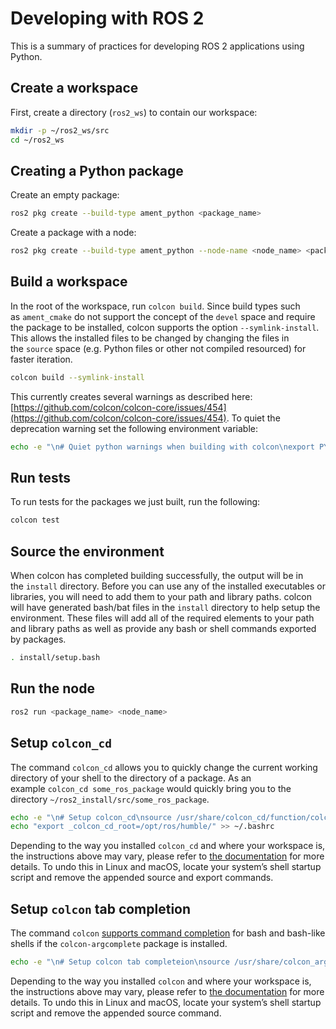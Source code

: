 # Developing with ROS 2

This is a summary of practices for developing ROS 2 applications using Python.

## Create a workspace

First, create a directory (`ros2_ws`) to contain our workspace:

```bash
mkdir -p ~/ros2_ws/src
cd ~/ros2_ws
```

## Creating a Python package

Create an empty package:

```bash
ros2 pkg create --build-type ament_python <package_name>
```

Create a package with a node:

```bash
ros2 pkg create --build-type ament_python --node-name <node_name> <package_name>
```

## Build a workspace

In the root of the workspace, run `colcon build`. Since build types such as `ament_cmake` do not support the concept of the `devel` space and require the package to be installed, colcon supports the option `--symlink-install`. This allows the installed files to be changed by changing the files in the `source` space (e.g. Python files or other not compiled resourced) for faster iteration.

```bash
colcon build --symlink-install
```

This currently creates several warnings as described here: [https://github.com/colcon/colcon-core/issues/454](https://github.com/colcon/colcon-core/issues/454). To quiet the deprecation warning set the following environment variable:

```bash
echo -e "\n# Quiet python warnings when building with colcon\nexport PYTHONWARNINGS=ignore:::setuptools.command.install,ignore:::setuptools.command.easy_install,ignore:::pkg_resources" >> ~/.bashrc
```

## Run tests

To run tests for the packages we just built, run the following:

```bash
colcon test
```

## Source the environment

When colcon has completed building successfully, the output will be in the `install` directory. Before you can use any of the installed executables or libraries, you will need to add them to your path and library paths. colcon will have generated bash/bat files in the `install` directory to help setup the environment. These files will add all of the required elements to your path and library paths as well as provide any bash or shell commands exported by packages.

```bash
. install/setup.bash
```

## Run the node

```bash
ros2 run <package_name> <node_name>
```

## Setup `colcon_cd`

The command `colcon_cd` allows you to quickly change the current working directory of your shell to the directory of a package. As an example `colcon_cd some_ros_package` would quickly bring you to the directory `~/ros2_install/src/some_ros_package`.

```bash
echo -e "\n# Setup colcon_cd\nsource /usr/share/colcon_cd/function/colcon_cd.sh" >> ~/.bashrc
echo "export _colcon_cd_root=/opt/ros/humble/" >> ~/.bashrc
```

Depending to the way you installed `colcon_cd` and where your workspace is, the instructions above may vary, please refer to [the documentation](https://colcon.readthedocs.io/en/released/user/installation.html#quick-directory-changes) for more details. To undo this in Linux and macOS, locate your system’s shell startup script and remove the appended source and export commands.

## Setup `colcon` tab completion

The command `colcon` [supports command completion](https://colcon.readthedocs.io/en/released/user/installation.html#enable-completion) for bash and bash-like shells if the `colcon-argcomplete` package is installed.

```bash
echo -e "\n# Setup colcon tab completeion\nsource /usr/share/colcon_argcomplete/hook/colcon-argcomplete.bash" >> ~/.bashrc
```

Depending to the way you installed `colcon` and where your workspace is, the instructions above may vary, please refer to [the documentation](https://colcon.readthedocs.io/en/released/user/installation.html) for more details. To undo this in Linux and macOS, locate your system’s shell startup script and remove the appended source command.

<!---

WORK IN PROGRESS

## Creating a launch file

TODO: Check commit for launch file

Create the launch file:

```bash
mkdir launch
touch launch/my_ros_system.launch.py
```

[https://github.com/Molcure/haive_os](https://github.com/Molcure/haive_os)
[https://github.com/Molcure/HAIVE4_ROS/tree/ros2](https://github.com/Molcure/HAIVE4_ROS/tree/ros2)
[https://docs.ros.org/en/humble/Tutorials/Intermediate/Launch/Creating-Launch-Files.html](https://docs.ros.org/en/humble/Tutorials/Intermediate/Launch/Creating-Launch-Files.html)
[https://docs.ros.org/en/humble/Tutorials/Intermediate/Launch/Launch-system.html](https://docs.ros.org/en/humble/Tutorials/Intermediate/Launch/Launch-system.html)
[https://docs.ros.org/en/humble/Tutorials/Intermediate/Rosdep.html](https://docs.ros.org/en/humble/Tutorials/Intermediate/Rosdep.html)
[https://github.com/Molcure/HAIVE4_ROS/tree/ros2/haive_ws/src/haive_system](https://github.com/Molcure/HAIVE4_ROS/tree/ros2/haive_ws/src/haive_system)

Inside our `setup.py` file:

**`import** **osfrom** **glob** **import** glob
**from** **setuptools** **import** setup

package_name = 'py_launch_example'

setup(
    *# Other parameters ...*data_files=[
        *# ... Other data files# Include all launch files.*(os.path.join('share', package_name), glob('launch/*launch.[pxy][yma]*'))
    ]
)`

[https://docs.ros.org/en/humble/How-To-Guides/Run-2-nodes-in-single-or-separate-docker-containers.html](https://docs.ros.org/en/humble/How-To-Guides/Run-2-nodes-in-single-or-separate-docker-containers.html)
[https://github.com/gramaziokohler/ros_docker/blob/master/ros-kinetic-moveit/Dockerfile](https://github.com/gramaziokohler/ros_docker/blob/master/ros-kinetic-moveit/Dockerfile)
[https://github.com/Molcure/HAIVE4_ROS/blob/master/Dockerfile](https://github.com/Molcure/HAIVE4_ROS/blob/master/Dockerfile)
[https://docsify.js.org/#/quickstart](https://docsify.js.org/#/quickstart)

CURRENT

[https://docs.ros.org/en/humble/Tutorials/Intermediate/Launch/Launch-system.html](https://docs.ros.org/en/humble/Tutorials/Intermediate/Launch/Launch-system.html)
[https://github.com/gramaziokohler/ros_docker/blob/master/ros-kinetic-moveit/Dockerfile](https://github.com/gramaziokohler/ros_docker/blob/master/ros-kinetic-moveit/Dockerfile)
[https://github.com/Molcure/HAIVE4_ROS/blob/master/Dockerfile](https://github.com/Molcure/HAIVE4_ROS/blob/master/Dockerfile)
[https://github.com/Molcure/HAIVE4_ROS/blob/ros2/haive_ws/src/haive_system/setup.py](https://github.com/Molcure/HAIVE4_ROS/blob/ros2/haive_ws/src/haive_system/setup.py)
[https://hub.docker.com/_/ros/](https://hub.docker.com/_/ros/)

-->
